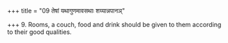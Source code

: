 +++
title = "09 तेषां यथागुणमावसथाः शय्यान्नपानञ्"

+++
9. Rooms, a couch, food and drink should be given to them according to their good qualities.
